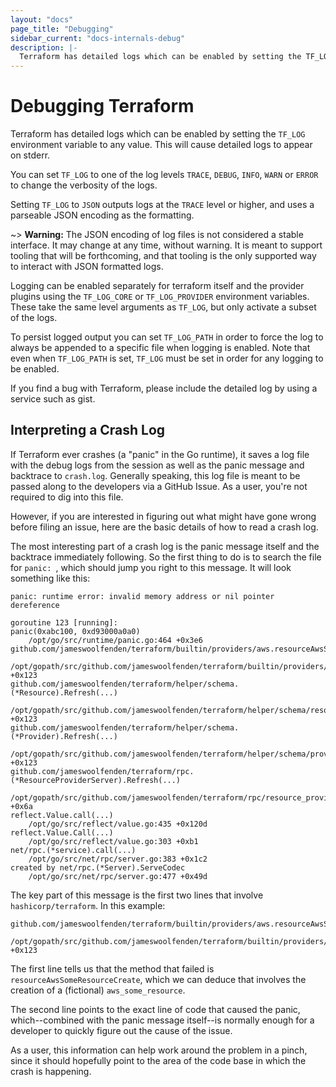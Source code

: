 ```yaml
---
layout: "docs"
page_title: "Debugging"
sidebar_current: "docs-internals-debug"
description: |-
  Terraform has detailed logs which can be enabled by setting the TF_LOG environment variable to any value. This will cause detailed logs to appear on stderr
---
```


# Debugging Terraform

Terraform has detailed logs which can be enabled by setting the `TF_LOG` environment variable to any value. This will cause detailed logs to appear on stderr.

You can set `TF_LOG` to one of the log levels `TRACE`, `DEBUG`, `INFO`, `WARN` or `ERROR` to change the verbosity of the logs.

Setting `TF_LOG` to `JSON` outputs logs at the `TRACE` level or higher, and uses a parseable JSON encoding as the formatting.

~> **Warning:** The JSON encoding of log files is not considered a stable interface. It may change at any time, without warning. It is meant to support tooling that will be forthcoming, and that tooling is the only supported way to interact with JSON formatted logs.

Logging can be enabled separately for terraform itself and the provider plugins
using the `TF_LOG_CORE` or `TF_LOG_PROVIDER` environment variables. These take
the same level arguments as `TF_LOG`, but only activate a subset of the logs.

To persist logged output you can set `TF_LOG_PATH` in order to force the log to always be appended to a specific file when logging is enabled. Note that even when `TF_LOG_PATH` is set, `TF_LOG` must be set in order for any logging to be enabled.

If you find a bug with Terraform, please include the detailed log by using a service such as gist.

## Interpreting a Crash Log

If Terraform ever crashes (a "panic" in the Go runtime), it saves a log file
with the debug logs from the session as well as the panic message and backtrace
to `crash.log`. Generally speaking, this log file is meant to be passed along
to the developers via a GitHub Issue. As a user, you're not required to dig
into this file.

However, if you are interested in figuring out what might have gone wrong
before filing an issue, here are the basic details of how to read a crash
log.

The most interesting part of a crash log is the panic message itself and the
backtrace immediately following. So the first thing to do is to search the file
for `panic: `, which should jump you right to this message. It will look
something like this:

```text
panic: runtime error: invalid memory address or nil pointer dereference

goroutine 123 [running]:
panic(0xabc100, 0xd93000a0a0)
	/opt/go/src/runtime/panic.go:464 +0x3e6
github.com/jameswoolfenden/terraform/builtin/providers/aws.resourceAwsSomeResourceCreate(...)
	/opt/gopath/src/github.com/jameswoolfenden/terraform/builtin/providers/aws/resource_aws_some_resource.go:123 +0x123
github.com/jameswoolfenden/terraform/helper/schema.(*Resource).Refresh(...)
	/opt/gopath/src/github.com/jameswoolfenden/terraform/helper/schema/resource.go:209 +0x123
github.com/jameswoolfenden/terraform/helper/schema.(*Provider).Refresh(...)
	/opt/gopath/src/github.com/jameswoolfenden/terraform/helper/schema/provider.go:187 +0x123
github.com/jameswoolfenden/terraform/rpc.(*ResourceProviderServer).Refresh(...)
	/opt/gopath/src/github.com/jameswoolfenden/terraform/rpc/resource_provider.go:345 +0x6a
reflect.Value.call(...)
	/opt/go/src/reflect/value.go:435 +0x120d
reflect.Value.Call(...)
	/opt/go/src/reflect/value.go:303 +0xb1
net/rpc.(*service).call(...)
	/opt/go/src/net/rpc/server.go:383 +0x1c2
created by net/rpc.(*Server).ServeCodec
	/opt/go/src/net/rpc/server.go:477 +0x49d
```

The key part of this message is the first two lines that involve `hashicorp/terraform`. In this example:

```text
github.com/jameswoolfenden/terraform/builtin/providers/aws.resourceAwsSomeResourceCreate(...)
	/opt/gopath/src/github.com/jameswoolfenden/terraform/builtin/providers/aws/resource_aws_some_resource.go:123 +0x123
```

The first line tells us that the method that failed is
`resourceAwsSomeResourceCreate`, which we can deduce that involves the creation
of a (fictional) `aws_some_resource`.

The second line points to the exact line of code that caused the panic,
which--combined with the panic message itself--is normally enough for a
developer to quickly figure out the cause of the issue.

As a user, this information can help work around the problem in a pinch, since
it should hopefully point to the area of the code base in which the crash is
happening.
